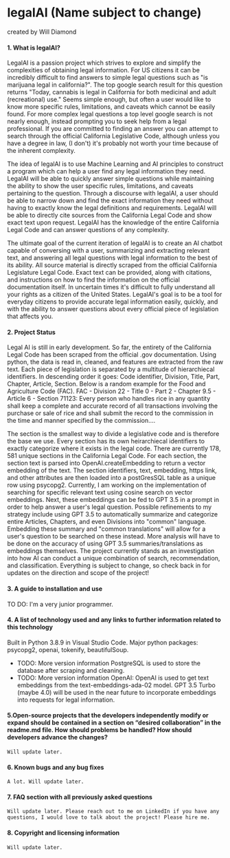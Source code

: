 # legalAI (Name subject to change)
created by Will Diamond 

#### 1. What is legalAI?
LegalAI is a passion project which strives to explore and simplify the complexities of obtaining legal information. For US citizens it can be incredibly difficult to find answers to simple legal questions such as "is marijuana legal in california?". The top google search result for this question returns "Today, cannabis is legal in California for both medicinal and adult (recreational) use." Seems simple enough, but often a user would like to know more specific rules, limitations, and caveats which cannot be easily found. For more complex legal questions a top level google search is not nearly enough, instead prompting you to seek help from a legal professional. If you are committed to finding an answer you can attempt to search through the official California Legislative Code, although unless you have a degree in law, (I don't) it's probably not worth your time because of the inherent complexity.

The idea of legalAI is to use Machine Learning and AI principles to construct a program which can help a user find any legal information they need. LegalAI will be able to quickly answer simple questions while maintaining the ability to show the user specific rules, limitations, and caveats pertaining to the question. Through a discourse with legalAI, a user should be able to narrow down and find the exact information they need without having to exactly know the legal definitions and requirements. LegalAI will be able to directly cite sources from the California Legal Code and show exact text upon request. LegalAI has the knowledge of the entire California Legal Code and can answer questions of any complexity.

The ultimate goal of the current iteration of legalAI is to create an AI chatbot capable of conversing with a user, summarizing and extracting relevant text, and answering all legal questions with legal information to the best of its ability. All source material is directly scraped from the official California Legislature Legal Code. Exact text can be provided, along with citations, and instructions on how to find the information on the official documentation itself. In uncertain times it's difficult to fully understand all your rights as a citizen of the United States. LegalAI's goal is to be a tool for everyday citizens to provide accurate legal information easily, quickly, and with the ability to answer questions about every official piece of legislation that affects you.

#### 2. Project Status
   Legal AI is still in early development. So far, the entirety of the California Legal Code has been scraped from the official .gov documentation. Using python, the data is read in, cleaned, and features are extracted from the raw text. Each piece of legislation is separated by a multitude of hierarchiecal identifiers. In descending order it goes: Code identifier, Division, Title, Part, Chapter, Article, Section. 
   Below is a random example for the Food and Agriculture Code (FAC).
   FAC - Division 22 - Title 0 - Part 2 - Chapter 9.5 - Article 6 - Section 71123: Every person who handles rice in any quantity shall keep a complete and accurate record of all transactions involving the purchase or sale of rice and shall submit the record to the commission in the time and manner specified by the commission....
   
The section is the smallest way to divide a legislative code and is therefore the base we use. Every section has its own heirarchiecal identifiers to exactly categorize where it exists in the legal code. There are currently 178, 581 unique sections in the California Legal Code. For each section, the section text is parsed into OpenAI.createEmbedding to return a vector embedding of the text. The section identifiers, text, embedding, https link, and other attributes are then loaded into a postGresSQL table as a unique row using psycopg2.
  Currently, I am working on the implementation of searching for specific relevant text using cosine search on vector embeddings. Next, these embeddings can be fed to GPT 3.5 in a prompt in order to help answer a user's legal question.
Possible refinements to my strategy include using GPT 3.5 to automatically summarize and categorize entire Articles, Chapters, and even Divisions into "common" language. Embedding these summary and "common translations" will allow for a user's question to be searched on these instead. More analysis will have to be done on the accuracy of using GPT 3.5 summaries/translations as embeddings themselves. The project currently stands as an investigation into how AI can conduct a unique combination of search, recommendation, and classification. Everything is subject to change, so check back in for updates on the direction and scope of the project!

#### 3. A guide to installation and use
   TO DO: I'm a very junior programmer.
#### 4. A list of technology used and any links to further information related to this technology
   Built in Python 3.8.9 in Visual Studio Code. Major python packages: psycopg2, openai, tokenify, beautifulSoup.
   - TODO: More version information
   PostgreSQL is used to store the database after scraping and cleaning.
   - TODO: More version information
   OpenAI: OpenAI is used to get text embeddings from the text-embeddings-ada-02 model. GPT 3.5 Turbo (maybe 4.0) will be used in the near future to incorporate embeddings into requests for legal information.

#### 5.Open-source projects that the developers independently modify or expand should be contained in a section on “desired collaboration” in the readme.md file. How should problems be handled? How should developers advance the changes?
    Will update later.
#### 6. Known bugs and any bug fixes
    A lot. Will update later.
#### 7. FAQ section with all previously asked questions
    Will update later. Please reach out to me on LinkedIn if you have any questions, I would love to talk about the project! Please hire me.
#### 8. Copyright and licensing information
    Will update later.
